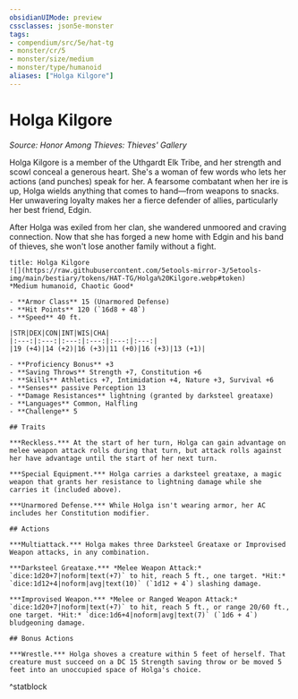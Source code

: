 ```yaml
---
obsidianUIMode: preview
cssclasses: json5e-monster
tags:
- compendium/src/5e/hat-tg
- monster/cr/5
- monster/size/medium
- monster/type/humanoid
aliases: ["Holga Kilgore"]
---
```

# Holga Kilgore
*Source: Honor Among Thieves: Thieves' Gallery*  

Holga Kilgore is a member of the Uthgardt Elk Tribe, and her strength and scowl conceal a generous heart. She's a woman of few words who lets her actions (and punches) speak for her. A fearsome combatant when her ire is up, Holga wields anything that comes to hand—from weapons to snacks. Her unwavering loyalty makes her a fierce defender of allies, particularly her best friend, Edgin.

After Holga was exiled from her clan, she wandered unmoored and craving connection. Now that she has forged a new home with Edgin and his band of thieves, she won't lose another family without a fight.

```ad-statblock
title: Holga Kilgore
![](https://raw.githubusercontent.com/5etools-mirror-3/5etools-img/main/bestiary/tokens/HAT-TG/Holga%20Kilgore.webp#token)
*Medium humanoid, Chaotic Good*

- **Armor Class** 15 (Unarmored Defense)
- **Hit Points** 120 (`16d8 + 48`)
- **Speed** 40 ft.

|STR|DEX|CON|INT|WIS|CHA|
|:---:|:---:|:---:|:---:|:---:|:---:|
|19 (+4)|14 (+2)|16 (+3)|11 (+0)|16 (+3)|13 (+1)|

- **Proficiency Bonus** +3
- **Saving Throws** Strength +7, Constitution +6
- **Skills** Athletics +7, Intimidation +4, Nature +3, Survival +6
- **Senses** passive Perception 13
- **Damage Resistances** lightning (granted by darksteel greataxe)
- **Languages** Common, Halfling
- **Challenge** 5

## Traits

***Reckless.*** At the start of her turn, Holga can gain advantage on melee weapon attack rolls during that turn, but attack rolls against her have advantage until the start of her next turn.

***Special Equipment.*** Holga carries a darksteel greataxe, a magic weapon that grants her resistance to lightning damage while she carries it (included above).

***Unarmored Defense.*** While Holga isn't wearing armor, her AC includes her Constitution modifier.

## Actions

***Multiattack.*** Holga makes three Darksteel Greataxe or Improvised Weapon attacks, in any combination.

***Darksteel Greataxe.*** *Melee Weapon Attack:* `dice:1d20+7|noform|text(+7)` to hit, reach 5 ft., one target. *Hit:* `dice:1d12+4|noform|avg|text(10)` (`1d12 + 4`) slashing damage.

***Improvised Weapon.*** *Melee or Ranged Weapon Attack:* `dice:1d20+7|noform|text(+7)` to hit, reach 5 ft., or range 20/60 ft., one target. *Hit:* `dice:1d6+4|noform|avg|text(7)` (`1d6 + 4`) bludgeoning damage.

## Bonus Actions

***Wrestle.*** Holga shoves a creature within 5 feet of herself. That creature must succeed on a DC 15 Strength saving throw or be moved 5 feet into an unoccupied space of Holga's choice.
```
^statblock